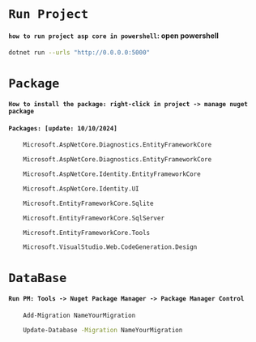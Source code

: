 # `Run Project`
#### `how to run project asp core in powershell`: open powershell
```bash
dotnet run --urls "http://0.0.0.0:5000"
```
# `Package`
#### `How to install the package: right-click in project -> manage nuget package`
#### `Packages: [update: 10/10/2024]`
```bash
    Microsoft.AspNetCore.Diagnostics.EntityFrameworkCore
```
```bash
    Microsoft.AspNetCore.Diagnostics.EntityFrameworkCore
```
```bash
    Microsoft.AspNetCore.Identity.EntityFrameworkCore
```
```bash
    Microsoft.AspNetCore.Identity.UI
```
```bash
    Microsoft.EntityFrameworkCore.Sqlite
```
```bash
    Microsoft.EntityFrameworkCore.SqlServer
```
```bash
    Microsoft.EntityFrameworkCore.Tools
```
```bash
    Microsoft.VisualStudio.Web.CodeGeneration.Design
```
# `DataBase`
#### `Run PM: Tools -> Nuget Package Manager -> Package Manager Control`
```bash
    Add-Migration NameYourMigration
```
```bash
    Update-Database -Migration NameYourMigration
```

